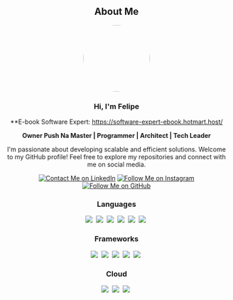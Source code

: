 <div align="center">
  
  ## About Me
  
  <img src="https://www.pushnamaster.io/_next/image?url=%2F_next%2Fstatic%2Fmedia%2Fsoftware-expert.9355fcbb.jpeg&w=384&q=75" width="150" height="150" style="border-radius: 50%;"/>
  
  ### Hi, I'm Felipe
  **E-book Software Expert: https://software-expert-ebook.hotmart.host/

  **Owner Push Na Master | Programmer | Architect | Tech Leader**

  I'm passionate about developing scalable and efficient solutions. Welcome to my GitHub profile! Feel free to explore my repositories and connect with me on social media.

  [![Contact Me on LinkedIn](https://img.shields.io/badge/LinkedIn-0077B5?style=for-the-badge&logo=linkedin&logoColor=white)](https://www.linkedin.com/company/103932249/admin/dashboard/)
  [![Follow Me on Instagram](https://img.shields.io/badge/Instagram-E4405F?style=for-the-badge&logo=instagram&logoColor=white)](https://www.instagram.com/push_na_master/)
  [![Follow Me on GitHub](https://img.shields.io/badge/GitHub-181717?style=for-the-badge&logo=github&logoColor=white)](https://github.com/ironbats)

  ### Languages
  
  [<img src="https://img.shields.io/badge/java-007396.svg?&style=for-the-badge&logo=java&logoColor=white"/>][java]&nbsp;
  [<img src="https://img.shields.io/badge/groovy-4298B8.svg?&style=for-the-badge&logo=apache-groovy&logoColor=white"/>][groovy]&nbsp;
  [<img src="https://img.shields.io/badge/kotlin-0095D5.svg?&style=for-the-badge&logo=kotlin&logoColor=white"/>][kotlin]&nbsp;
  [<img src="https://img.shields.io/badge/python-3776AB.svg?&style=for-the-badge&logo=python&logoColor=white"/>][python]&nbsp;
  [<img src="https://img.shields.io/badge/javascript-F7DF1E.svg?&style=for-the-badge&logo=javascript&logoColor=white"/>][javascript]&nbsp;
  [<img src="https://img.shields.io/badge/Go-00ADD8?style=for-the-badge&logo=go&logoColor=white"/>][go-lang]&nbsp;

  [java]: https://en.wikipedia.org/wiki/Java_(programming_language)
  [groovy]: https://en.wikipedia.org/wiki/Groovy_(programming_language)
  [kotlin]: https://en.wikipedia.org/wiki/Kotlin_(programming_language)
  [python]: https://en.wikipedia.org/wiki/Python_(programming_language)
  [javascript]: https://en.wikipedia.org/wiki/JavaScript_(programming_language)
  [go-lang]: https://pt.wikipedia.org/wiki/Go_(linguagem_de_programa%C3%A7%C3%A3o)
  
  ### Frameworks
  
  [<img src="https://img.shields.io/badge/Docker-2CA5E0?style=for-the-badge&logo=docker&logoColor=white"/>][docker]&nbsp;
  [<img src="https://img.shields.io/badge/kubernetes-326ce5.svg?&style=for-the-badge&logo=kubernetes&logoColor=white"/>][kubernetes]&nbsp;
  [<img src="https://img.shields.io/badge/Yarn-2C8EBB?style=for-the-badge&logo=yarn&logoColor=white"/>][yarn]&nbsp;
  [<img src="https://img.shields.io/badge/Spring-6DB33F?style=for-the-badge&logo=spring&logoColor=white"/>][spring]&nbsp;
  [<img src="https://img.shields.io/badge/redis-CC0000.svg?&style=for-the-badge&logo=redis&logoColor=white"/>][redis]&nbsp;

  [docker]: https://www.docker.com/
  [kubernetes]: https://kubernetes.io/pt-br/
  [yarn]: https://yarnpkg.com/
  [spring]: https://spring.io/
  [redis]: https://redis.io/
  
  ### Cloud
  
  [<img src="https://img.shields.io/badge/Amazon_AWS-FF9900?style=for-the-badge&logo=amazonaws&logoColor=white"/>][aws]&nbsp;
  [<img src="https://img.shields.io/badge/Google_Cloud-4285F4?style=for-the-badge&logo=google-cloud&logoColor=white"/>][gcp]&nbsp;
  [<img src="https://img.shields.io/badge/Heroku-430098?style=for-the-badge&logo=heroku&logoColor=white"/>][heroku]&nbsp;

  [aws]: https://aws.amazon.com/
  [gcp]: https://cloud.google.com/
  [heroku]: https://www.heroku.com/

</div>
